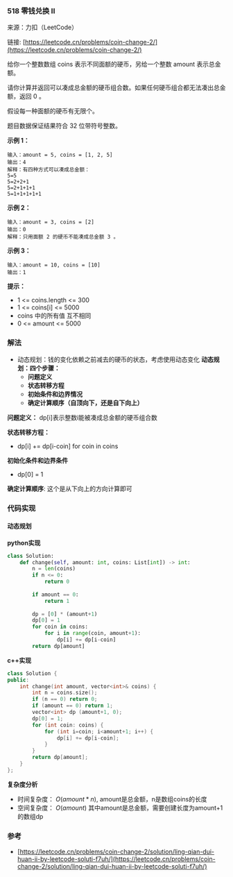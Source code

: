 ### 518 零钱兑换 II
来源：力扣（LeetCode）

链接: [https://leetcode.cn/problems/coin-change-2/](https://leetcode.cn/problems/coin-change-2/)

给你一个整数数组 coins 表示不同面额的硬币，另给一个整数 amount 表示总金额。

请你计算并返回可以凑成总金额的硬币组合数。如果任何硬币组合都无法凑出总金额，返回 0 。

假设每一种面额的硬币有无限个。 

题目数据保证结果符合 32 位带符号整数。

 

**示例 1：**
```
输入：amount = 5, coins = [1, 2, 5]
输出：4
解释：有四种方式可以凑成总金额：
5=5
5=2+2+1
5=2+1+1+1
5=1+1+1+1+1
```

**示例 2：**
```
输入：amount = 3, coins = [2]
输出：0
解释：只用面额 2 的硬币不能凑成总金额 3 。
```

**示例 3：**
```
输入：amount = 10, coins = [10] 
输出：1
```

**提示：**
* 1 <= coins.length <= 300
* 1 <= coins[i] <= 5000
* coins 中的所有值 互不相同
* 0 <= amount <= 5000

### 解法
* 动态规划：钱的变化依赖之前减去的硬币的状态，考虑使用动态变化
	**动态规划：四个步骤：**
	- **问题定义**
	- **状态转移方程**
	- **初始条件和边界情况**
	- **确定计算顺序（自顶向下，还是自下向上）**

**问题定义：**
dp[i]表示整数i能被凑成总金额的硬币组合数


**状态转移方程：**
* dp[i] += dp[i-coin] for coin in coins

**初始化条件和边界条件**
* dp[0] = 1


**确定计算顺序**:
这个是从下向上的方向计算即可

### 代码实现
#### 动态规划
**python实现**
```python
class Solution:
    def change(self, amount: int, coins: List[int]) -> int:
        n = len(coins)
        if n <= 0:
            return 0
        
        if amount == 0:
            return 1
        
        dp = [0] * (amount+1)
        dp[0] = 1
        for coin in coins:
            for i in range(coin, amount+1):
                dp[i] += dp[i-coin]
        return dp[amount]
```


**c++实现**
```cpp
class Solution {
public:
    int change(int amount, vector<int>& coins) {
        int n = coins.size();
        if (n == 0) return 0;
        if (amount == 0) return 1;
        vector<int> dp (amount+1, 0);
        dp[0] = 1;
        for (int coin: coins) {
            for (int i=coin; i<amount+1; i++) {
                dp[i] += dp[i-coin];
            }
        }
        return dp[amount];
    }
};
```


**复杂度分析**
* 时间复杂度： $O(amount * n )$, amount是总金额，n是数组coins的长度 
* 空间复杂度： $O(amount)$  其中amount是总金额，需要创建长度为amount+1的数组dp

### 参考
* [https://leetcode.cn/problems/coin-change-2/solution/ling-qian-dui-huan-ii-by-leetcode-soluti-f7uh/](https://leetcode.cn/problems/coin-change-2/solution/ling-qian-dui-huan-ii-by-leetcode-soluti-f7uh/)